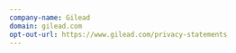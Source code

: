 ```yaml
---
company-name: Gilead
domain: gilead.com
opt-out-url: https://www.gilead.com/privacy-statements
---
```





